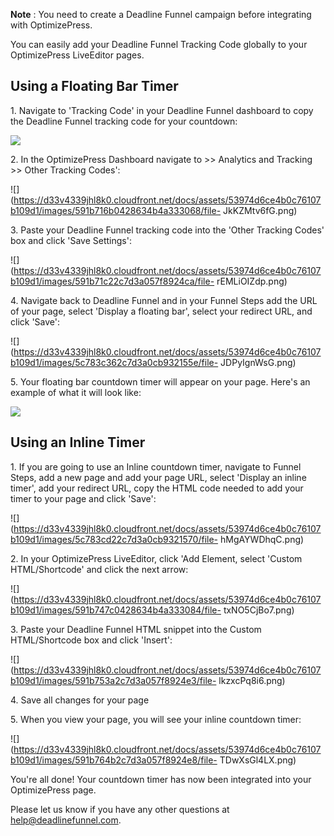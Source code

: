 **Note** :  You need to create a Deadline Funnel campaign before integrating
with OptimizePress.

You can easily add your Deadline Funnel Tracking Code globally to your
OptimizePress LiveEditor pages.

##

## Using a Floating Bar Timer

1\.  Navigate to 'Tracking Code' in your Deadline Funnel dashboard to copy the Deadline Funnel tracking code for your countdown: 

![](https://d33v4339jhl8k0.cloudfront.net/docs/assets/53974d6ce4b0c76107b109d1/images/5c65c2862c7d3a66e32e7873/file-p3lBofFRVd.png)


2\. In the OptimizePress Dashboard navigate to >> Analytics and Tracking >> Other Tracking Codes': 

![](https://d33v4339jhl8k0.cloudfront.net/docs/assets/53974d6ce4b0c76107b109d1/images/591b716b0428634b4a333068/file-
JkKZMtv6fG.png)


3\. Paste your Deadline Funnel tracking code into the 'Other Tracking Codes' box and click 'Save Settings': 

![](https://d33v4339jhl8k0.cloudfront.net/docs/assets/53974d6ce4b0c76107b109d1/images/591b71c22c7d3a057f8924ca/file-
rEMLiOIZdp.png)


4\. Navigate back to Deadline Funnel and in your Funnel Steps add the URL of your page, select 'Display a floating bar', select your redirect URL, and click 'Save': 

![](https://d33v4339jhl8k0.cloudfront.net/docs/assets/53974d6ce4b0c76107b109d1/images/5c783c362c7d3a0cb932155e/file-
JDPyIgnWsG.png)


5\. Your floating bar countdown timer will appear on your page. Here's an example of what it will look like: 

![](https://d33v4339jhl8k0.cloudfront.net/docs/assets/53974d6ce4b0c76107b109d1/images/5c65c0a12c7d3a66e32e783a/file-r2622Bfum3.png)

## Using an Inline Timer

1\.  If you are going to use an Inline countdown timer, navigate to Funnel Steps, add a new page and add your page URL, select 'Display an inline timer', add your redirect URL, copy the HTML code needed to add your timer to your page and click 'Save': 

![](https://d33v4339jhl8k0.cloudfront.net/docs/assets/53974d6ce4b0c76107b109d1/images/5c783cd22c7d3a0cb9321570/file-
hMgAYWDhqC.png)


2\. In your OptimizePress LiveEditor, click 'Add Element, select 'Custom HTML/Shortcode' and click the next arrow: 

![](https://d33v4339jhl8k0.cloudfront.net/docs/assets/53974d6ce4b0c76107b109d1/images/591b747c0428634b4a333084/file-
txNO5CjBo7.png)


3\. Paste your Deadline Funnel HTML snippet into the Custom HTML/Shortcode box and click 'Insert': 

![](https://d33v4339jhl8k0.cloudfront.net/docs/assets/53974d6ce4b0c76107b109d1/images/591b753a2c7d3a057f8924e3/file-
lkzxcPq8i6.png)


4\. Save all changes for your page 


5\. When you view your page, you will see your inline countdown timer: 

![](https://d33v4339jhl8k0.cloudfront.net/docs/assets/53974d6ce4b0c76107b109d1/images/591b764b2c7d3a057f8924e8/file-
TDwXsGl4LX.png)

You're all done! Your countdown timer has now been integrated into your
OptimizePress page.

Please let us know if you have any other questions at
[help@deadlinefunnel.com](mailto:mailto:help@deadlinefunnel.com).

